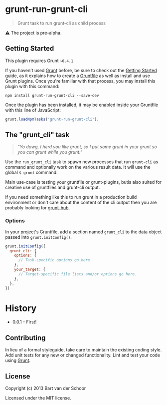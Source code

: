 # grunt-run-grunt-cli

> Grunt task to run grunt-cli as child process

:warning: The project is pre-alpha.

## Getting Started
This plugin requires Grunt `~0.4.1`

If you haven't used [Grunt](http://gruntjs.com/) before, be sure to check out the [Getting Started](http://gruntjs.com/getting-started) guide, as it explains how to create a [Gruntfile](http://gruntjs.com/sample-gruntfile) as well as install and use Grunt plugins. Once you're familiar with that process, you may install this plugin with this command:

```shell
npm install grunt-run-grunt-cli --save-dev
```

Once the plugin has been installed, it may be enabled inside your Gruntfile with this line of JavaScript:

```js
grunt.loadNpmTasks('grunt-run-grunt-cli');
```

## The "grunt_cli" task

> *"Yo dawg, I herd you like grunt, so I put some grunt in your grunt so you can grunt while you grunt."*

Use the `run_grunt_cli` task to spawn new processes that run `grunt-cli` as command and optionally work on the various result data. It will use the global `$ grunt` command.

Main use-case is testing your gruntfile or grunt-plugins, butis also suited for creative use of gruntfiles and grunt-cli output.

If you need something like this to run grunt in a production build environment or don't care about the content of the cli output then you are probably looking for [grunt-hub](https://github.com/shama/grunt-hub).

### Options

In your project's Gruntfile, add a section named `grunt_cli` to the data object passed into `grunt.initConfig()`.

```js
grunt.initConfig({
  grunt_cli: {
    options: {
      // Task-specific options go here.
    },
    your_target: {
      // Target-specific file lists and/or options go here.
    },
  },
})
```

# History

* 0.0.1 - First!

## Contributing

In lieu of a formal styleguide, take care to maintain the existing coding style. Add unit tests for any new or changed functionality. Lint and test your code using [Grunt](http://gruntjs.com/).

## License

Copyright (c) 2013 Bart van der Schoor

Licensed under the MIT license.